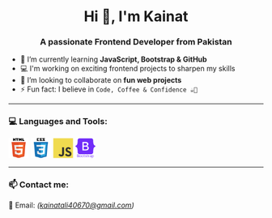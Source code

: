 
<h1 align="center">Hi 👋, I'm Kainat</h1>
<h3 align="center">A passionate Frontend Developer from Pakistan</h3>

- 🌱 I’m currently learning **JavaScript, Bootstrap & GitHub**
- 💻 I'm working on exciting frontend projects to sharpen my skills
- 👯 I’m looking to collaborate on **fun web projects**
- ⚡ Fun fact: I believe in `Code, Coffee & Confidence ☕💪`

---

### 💻 Languages and Tools:

<p align="left">
  <img src="https://raw.githubusercontent.com/devicons/devicon/master/icons/html5/html5-original-wordmark.svg" alt="html5" width="40" height="40"/>
  <img src="https://raw.githubusercontent.com/devicons/devicon/master/icons/css3/css3-original-wordmark.svg" alt="css3" width="40" height="40"/>
  <img src="https://raw.githubusercontent.com/devicons/devicon/master/icons/javascript/javascript-original.svg" alt="javascript" width="40" height="40"/>
  <img src="https://raw.githubusercontent.com/devicons/devicon/master/icons/bootstrap/bootstrap-plain-wordmark.svg" alt="bootstrap" width="40" height="40"/>
</p>




---

### 📫 Contact me:

📧 Email: *(kainatali40670@gmail.com)*


<!--
**kainat7857/kainat7857** is a ✨ _special_ ✨ repository because its `README.md` (this file) appears on your GitHub profile.

Here are some ideas to get you started:

- 🔭 I’m currently working on ...
- 🌱 I’m currently learning ...
- 👯 I’m looking to collaborate on ...
- 🤔 I’m looking for help with ...
- 💬 Ask me about ...
- 📫 How to reach me: ...
- 😄 Pronouns: ...
- ⚡ Fun fact: ...
-->
